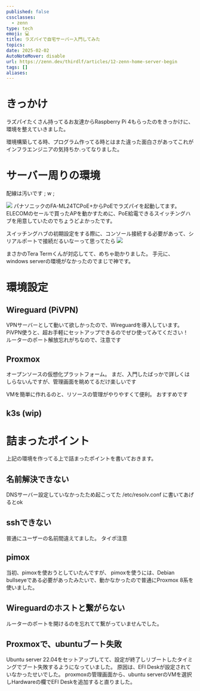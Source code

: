 ```yaml
---
published: false
cssclasses:
  - zenn
type: tech
emoji: 💻
title: ラズパイで自宅サーバー入門してみた
topics: 
date: 2025-02-02
AutoNoteMover: disable
url: https://zenn.dev/thirdlf/articles/12-zenn-home-server-begin
tags: []
aliases:
---
```

# きっかけ
ラズパイたくさん持ってるお友達からRaspberry Pi 4もらったのをきっかけに、環境を整えていきました。

環境構築してる時、プログラム作ってる時とはまた違った面白さがあってこれがインフラエンジニアの気持ちか.ってなりました。

# サーバー周りの環境
配線は汚いです ; w ;

![](outi.webp)
パナソニックのFA-ML24TCPoE+からPoEでラズパイを起動してます。
ELECOMのセールで買ったAPを動かすために、PoE給電できるスイッチングハブを用意していたのでちょうどよかったです。

スイッチングハブの初期設定をする際に、コンソール接続する必要があって、シリアルポートで接続だるいなーって思ってたら
![](teraterm.webp)

まさかのTera Termくんが対応してて、めちゃ助かりました。
手元に、windows serverの環境がなかったのでまじで神です。

# 環境設定
## Wireguard (PiVPN)
VPNサーバーとして動いて欲しかったので、Wireguardを導入しています。
PiVPN使うと、超お手軽にセットアップできるのでぜひ使ってみてください！
ルーターのポート解放忘れがちなので、注意です

## Proxmox
オープンソースの仮想化プラットフォーム。
まだ、入門したばっかで詳しくはしらないんですが、管理画面を眺めてるだけ楽しいです

VMを簡単に作れるのと、リソースの管理がやりやすくて便利。
おすすめです

## k3s (wip)


# 詰まったポイント
上記の環境を作ってる上で詰まったポイントを書いておきます。

## 名前解決できない
DNSサーバー設定していなかったため起こってた
/etc/resolv.conf
に書いてあげるとok

## sshできない
普通にユーザーの名前間違えてました。
タイポ注意
## pimox
当初、pimoxを使おうとしていたんですが、
pimoxを使うには、Debian bullseyeである必要があったみたいで、動かなかったので普通にProxmox 8系を使いました。

## Wireguardのホストと繋がらない
ルーターのポートを開けるのを忘れてて繋がっていませんでした。

## Proxmoxで、ubuntuブート失敗
Ubuntu server 22.04をセットアップしてて、設定が終了しリブートしたタイミングでブート失敗するようになっていました。
原因は、EFI Deskが設定されていなかったせいでした。
proxmoxの管理画面から、ubuntu serverのVMを選択しHardwareの欄でEFI Deskを追加すると直りました。






